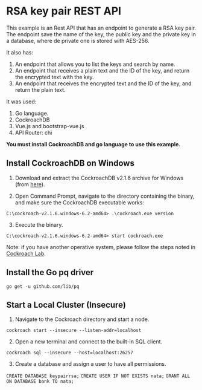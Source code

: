 # RSA key pair REST API 

This example is an Rest API that has an endpoint to generate a RSA key pair. The endpoint save the name of the key, the public key and the private key in a database, where de private one is stored with AES-256.

It also has:

1. An endpoint that allows you to list the keys and search by name.
2. An endpoint that receives a plain text and the ID of the key, and return the encrypted text with the key.
3. An endpoint that receives the encrypted text and the ID of the key, and return the plain text.

It was used:
1. Go language.
2. CockroachDB
3. Vue.js and bootstrap-vue.js
4. API Router: chi

**You must install CockroachDB and go language to use this example.**

## Install CockroachDB on Windows

1. Download and extract the CockroachDB v2.1.6 archive for Windows (from [here](https://www.cockroachlabs.com/docs/v2.1/install-cockroachdb-windows.html)).

2. Open Command Prompt, navigate to the directory containing the binary, and make sure the CockroachDB executable works:

`C:\cockroach-v2.1.6.windows-6.2-amd64> .\cockroach.exe version`

3. Execute the binary.

`C:\cockroach-v2.1.6.windows-6.2-amd64> start cockroach.exe`

Note: if you have another operative system, please follow the steps noted in [Cockroach Lab](https://www.cockroachlabs.com/docs/v2.1/install-cockroachdb-windows.html).

## Install the Go pq driver

`go get -u github.com/lib/pq`

## Start a Local Cluster (Insecure)

1. Navigate to the Cockroach directory and start a node.

`cockroach start --insecure --listen-addr=localhost`

2. Open a new terminal and connect to the built-in SQL client.

`cockroach sql --insecure --host=localhost:26257`

3. Create a database and assign a user to have all permissions.

`CREATE DATABASE keypairrsa;`
`CREATE USER IF NOT EXISTS nata;`
`GRANT ALL ON DATABASE bank TO nata;`
